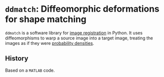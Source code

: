 `ddmatch`: Diffeomorphic deformations for shape matching
========================================================

`ddmatch` is a software library for [image registration](https://en.wikipedia.org/wiki/Image_registration) in Python. It uses diffeomorphisms to warp a source image into a target image, treating the images as if they were [probability densities](https://en.wikipedia.org/wiki/Probability_density_function).


History
-------

Based on a `MATLAB` code.
